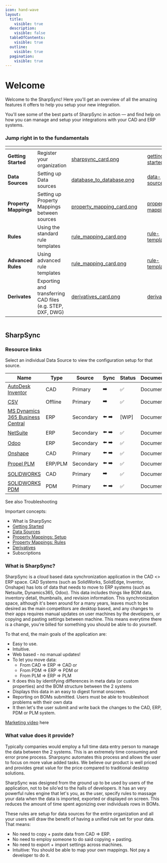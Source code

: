 ```yaml
---
icon: hand-wave
layout:
  title:
    visible: true
  description:
    visible: false
  tableOfContents:
    visible: true
  outline:
    visible: true
  pagination:
    visible: true
---
```


# Welcome

Welcome to the SharpSync! Here you'll get an overview of all the amazing features it offers to help you setup your new integration.

You'll see some of the best parts of SharpSync in action — and find help on how you can manage and setup your integrations with your CAD and ERP systems.

### Jump right in to the fundamentals

<table data-view="cards"><thead><tr><th></th><th></th><th data-hidden data-card-cover data-type="files"></th><th data-hidden></th><th data-hidden data-card-target data-type="content-ref"></th></tr></thead><tbody><tr><td><strong>Getting Started</strong></td><td>Register your organization</td><td><a href=".gitbook/assets/sharpsync_card.png">sharpsync_card.png</a></td><td></td><td><a href="fundamentals/getting-started/">getting-started</a></td></tr><tr><td><strong>Data Sources</strong></td><td>Setting up Data sources</td><td><a href=".gitbook/assets/database_to_database.png">database_to_database.png</a></td><td></td><td><a href="fundamentals/data-sources.md">data-sources.md</a></td></tr><tr><td><strong>Property Mappings</strong></td><td>Setting up Property Mappings between sources</td><td><a href=".gitbook/assets/property_mapping_card.png">property_mapping_card.png</a></td><td></td><td><a href="fundamentals/property-mappings.md">property-mappings.md</a></td></tr><tr><td><strong>Rules</strong></td><td>Using the standard rule templates</td><td><a href=".gitbook/assets/rule_mapping_card.png">rule_mapping_card.png</a></td><td></td><td><a href="fundamentals/rule-templates.md">rule-templates.md</a></td></tr><tr><td><strong>Advanced Rules</strong></td><td>Using advanced rule templates</td><td><a href=".gitbook/assets/rule_mapping_card.png">rule_mapping_card.png</a></td><td></td><td><a href="property-mappings/rule-templates/">rule-templates</a></td></tr><tr><td><strong>Derivates</strong></td><td>Exporting and transferring CAD files (e.g. STEP, DXF, DWG)</td><td><a href=".gitbook/assets/derivatives_card.png">derivatives_card.png</a></td><td></td><td><a href="advanced/derivatives.md">derivatives.md</a></td></tr></tbody></table>



<figure><img src="https://sharpsync.net/wp-content/uploads/2024/01/SharpSync_Home_Banner-1200x313.png" alt=""><figcaption></figcaption></figure>

## SharpSync

### Resource links

Select an individual Data Source to view the configuration setup for that source.

<table data-full-width="false"><thead><tr><th width="317">Name</th><th width="108">Type</th><th width="119">Source</th><th>Sync</th><th>Status</th><th data-hidden>Documentation</th></tr></thead><tbody><tr><td><a href="data-sources/autodesk-inventor.md">AutoDesk Inventor</a></td><td>CAD</td><td>Primary</td><td>➡️</td><td><span data-gb-custom-inline data-tag="emoji" data-code="2705">✅</span></td><td>Documentation</td></tr><tr><td><a href="data-sources/editor/">CSV</a></td><td>Offline</td><td>Primary</td><td>➡️</td><td><span data-gb-custom-inline data-tag="emoji" data-code="2705">✅</span></td><td>Documentation</td></tr><tr><td><a href="data-sources/ms-dynamics-365-business-central.md">MS Dynamics 365 Business Central</a></td><td>ERP</td><td>Secondary</td><td>⬅️ ➡️️</td><td>[WIP]</td><td>Documentation</td></tr><tr><td><a href="data-sources/netsuite/">NetSuite</a></td><td>ERP</td><td>Secondary</td><td>⬅️ ➡️️</td><td><span data-gb-custom-inline data-tag="emoji" data-code="2705">✅</span></td><td>Documentation</td></tr><tr><td><a href="data-sources/odoo/">Odoo</a></td><td>ERP</td><td>Secondary</td><td>⬅️ ➡️️</td><td><span data-gb-custom-inline data-tag="emoji" data-code="2705">✅</span></td><td>Documentation</td></tr><tr><td><a href="data-sources/onshape.md">Onshape</a></td><td>CAD</td><td>Primary</td><td>⬅️ ➡️️</td><td><span data-gb-custom-inline data-tag="emoji" data-code="2705">✅</span></td><td>Documentation</td></tr><tr><td><a href="data-sources/propel-plm.md">Propel PLM</a></td><td>ERP/PLM</td><td>Secondary</td><td>⬅️ ➡️️</td><td><span data-gb-custom-inline data-tag="emoji" data-code="2705">✅</span></td><td>Documentation</td></tr><tr><td><a href="data-sources/solidworks.md">SOLIDWORKS</a></td><td>CAD</td><td>Primary</td><td>➡️</td><td><span data-gb-custom-inline data-tag="emoji" data-code="2705">✅</span></td><td>Documentation</td></tr><tr><td><a href="data-sources/solidworks-pdm.md">SOLIDWORKS PDM</a></td><td>PDM</td><td>Primary</td><td>⬅️ ➡️️</td><td><span data-gb-custom-inline data-tag="emoji" data-code="2705">✅</span></td><td>Documentation</td></tr></tbody></table>

See also Troubleshooting

Important concepts:

* What is SharpSync
* [Getting Started](fundamentals/getting-started/)
* [Data Sources](fundamentals/data-sources.md)
* [Property Mappings: Setup](fundamentals/property-mappings.md)
* [Property Mappings: Rules](fundamentals/rule-templates.md)
* [Derivatives](advanced/derivatives.md)
* Subscriptions

### What is SharpSync?

SharpSync is a cloud based data synchronization application in the CAD <> ERP space. CAD Systems (such as SolidWorks, SolidEdge, Inventor, Onshape) has lots of data that needs to move to ERP systems (such as Netsuite, Dynamics365, Odoo). This data includes things like BOM data, inventory detail, thumbnails, and revision information. This synchronization space, although it's been around for a many years, leaves much to be desired as the main competitors are desktop based, and any changes to their apps requires manual updates on user machines by the developers, or copying and pasting settings between machine. This means everytime there is a change, you're billed for something you should be able to do yourself.

To that end, the main goals of the application are:

* Easy to use.
* Intuitive.
* Web based - no manual updates!
* To let you move data:
  * From CAD => ERP => CAD or
  * From PDM => ERP => PDM or
  * From PLM => ERP => PLM
* It does this by identifying differences in meta data (or custom properties) and the BOM structure between the 2 systems
* Displays this data in an easy to digest format onscreen.
* Reporting on BOMs submitted. Users must be able to troubleshoot problems with their own data
* It then let's the user submit and write back the changes to the CAD, ERP, PDM or PLM system.

[Marketing video](https://sharpsync.net/wp-content/uploads/2024/06/SharpSync-Promo-1.mp4) here

### What value does it provide?

Typically companies would employ a full time data entry person to manage the data between the 2 systems. This is an extremely time consuming and error prone process. Sharpsync automates this process and allows the user to focus on more value added tasks. We believe our product is well priced and provides great value for the price compared to traditional desktop solutions.

SharpSync was designed from the ground up to be used by users of the application, not to be silo'ed to the halls of developers. It has an very powerful rules engine that let's you, as the user, specify rules to massage your data when the data is imported, exported or displayed on screen. This reduces the amount of time spent agonizing over individuals rows in BOMs.

These rules are setup for data sources for the entire organization and all your users will draw the benefit of having a unified rule set for your data. That means:

* No need to copy + paste data from CAD => ERP.
* No need to employ someone to do said copying + pasting.
* No need to export + import settings across machines.
* Intuitive: You should be able to map your own mappings. Not pay a developer to do it.
